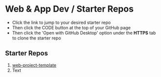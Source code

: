 # Web & App Dev / Starter Repos

- Click the link to jump to your desired starter repo
- Then click the CODE button at the top of your GitHub page 
- Then click the 'Open with GitHub Desktop' option under the **HTTPS** tab to clone the starter repo



## Starter Repos

1. [web-project-template](https://github.com/bengal865/web-project-templates)
2. Text
